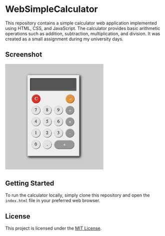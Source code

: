 # WebSimpleCalculator

This repository contains a simple calculator web application implemented using HTML, CSS, and JavaScript. The calculator provides basic arithmetic operations such as addition, subtraction, multiplication, and division. It was created as a small assignment during my university days.

## Screenshot

<img src="screenshot.png" alt="screenshot" style="zoom: 33%;" />

## Getting Started

To run the calculator locally, simply clone this repository and open the `index.html` file in your preferred web browser.

## License

This project is licensed under the [MIT License](LICENSE).
